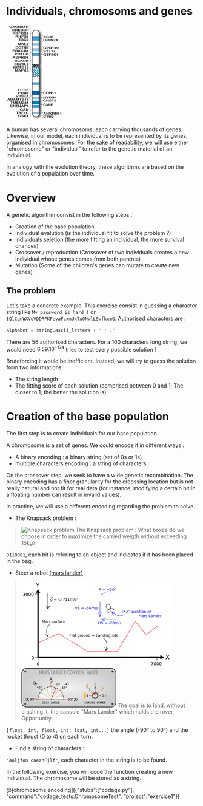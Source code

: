 # Individuals, chromosoms and genes

![Human chromosome 16 genes](/img/Human_chromosome_16_with_ASD_genes_from_IJMS-16-06464.png "Human chromosome 16 genes")

A human has several chromosoms, each carrying thousands of genes. Likewise, in our model, each individual is to be represented by its genes, organised in chromosomes. For the sake of readability,
we will use either "chromosome" or "individual" to refer to the genetic material of an individual.

In analogy with the evolution theory, these algorithms are based on the evolution of a population over time.

# Overview

A genetic algorithm consist in the following steps :
 * Creation of the base population
 * Individual evalution (is the individual fit to solve the problem ?)
 * Individuals seletion (the more fitting an individual, the more survival chances)
 * Crossover / reproduction (Crossover of two individuals creates a new individual whose genes comes from both parents)
 * Mutation (Some of the children's genes can mutate to create new genes)

## The problem
Let's take a concrete example.
This exercise consist in guessing a character string like `My password is hard !` or `IQlCqnWXVoVDDRFKFevaFzxmUxTxONwlLSwfkxmG`.
Authorised characters are :
```python
alphabet = string.ascii_letters + " !'."
```
There are 56 authorised characters. For a 100 characters long string, we would need $`6.59.10^{+174}`$ tries to test every possible solution !

Bruteforcing it would be inefficient. Instead, we will try to guess the solution from two informations :
 * The string length
 * The fitting score of each solution (comprised between 0 and 1; The closer to 1, the better the solution is)

# Creation of the base population
 
The first step is to create individuals for our base population.

A chromosome is a set of genes. We could encode it in different ways :
 * A binary encoding : a binary string (set of 0s or 1s)
 * multiple characters encoding : a string of characters

On the crossover step, we seek to have a wide genetic recombination. The binary encoding has a finer granularity for the creossing location but is not really natural and not fit for real data (for instance, modifying a certain bit in a floating number can result in invalid values).

In practice, we will use a different encoding regarding the problem to solve.

 * The Knapsack problem :

> ![Knapsack problem](/img/Knapsack.svg "Knapsack problem")
> The Knapsack problem : What boxes do we choose in order to maximize the carried weigth without exceeding 15kg?

`0110001`, each bit is refering to an object and indicates if it has been placed in the bag.

 * Steer a robot [(mars lander)](https://www.codingame.com/training/easy/mars-lander-episode-1) :

> ![Mars Lander : simulation](/img/marslander.png "Mars Lander : simulation")
> ![Mars Lander : console](/img/ControlPanel.png "Mars Lander : console")
> The goal is to land, without crashing it, the capsule "Mars Lander" which holds the rover Opportunity.

`[float, int, float, int, loat, int...]` the angle (-90° to 90°) and the rocket thrust (0 to 4) on each turn.

 * Find a string of characters :

`"Aoljfon oaeznFjlf"`, each character in the string is to be found.

In the following exercise, you will code the function creating a new individual. The chromosome will be stored as a string.

@[chromosome encoding]({"stubs":["codage.py"], "command":"codage_tests.ChromosomeTest", "project":"exercice1"})